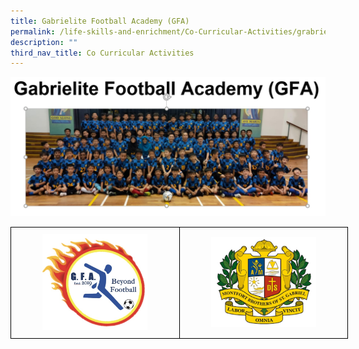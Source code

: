 ```yaml
---
title: Gabrielite Football Academy (GFA)
permalink: /life-skills-and-enrichment/Co-Curricular-Activities/grabrielite-football-academy/
description: ""
third_nav_title: Co Curricular Activities
---
```

![](/images/gfa1.jpeg)

<style type="text/css">
.tg  {border-collapse:collapse;border-spacing:0;margin:0px auto;}
.tg td{border-color:black;border-style:solid;border-width:1px;font-family:Arial, sans-serif;font-size:14px;
  overflow:hidden;padding:10px 5px;word-break:normal;}
.tg th{border-color:black;border-style:solid;border-width:1px;font-family:Arial, sans-serif;font-size:14px;
  font-weight:normal;overflow:hidden;padding:10px 5px;word-break:normal;}
.tg .tg-nrix{text-align:center;vertical-align:middle}
</style>
<table class="tg" style="undefined;table-layout: fixed; width: 540px">
<colgroup>
<col style="width: 270px">
<col style="width: 270px">
</colgroup>
<tbody>
  <tr>
    <td class="tg-nrix"><img src="/images/gfa2.jpeg" 
     style="width:65%"></td>
    <td class="tg-nrix"><img src="/images/gfa3.jpeg" 
     style="width:65%"></td>
  </tr>
</tbody>
</table>